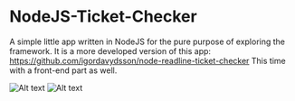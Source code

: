 # NodeJS-Ticket-Checker

A simple little app written in NodeJS for the pure purpose of exploring the framework. It is a more developed version of this app: https://github.com/igordavydsson/node-readline-ticket-checker This time with a front-end part as well.

![Alt text](/tree/screenshots/screenshot1.png?raw=true "Front page screenshot")
![Alt text](/tree/screenshots/screenshot2.png?raw=true "Second page screenshot")
